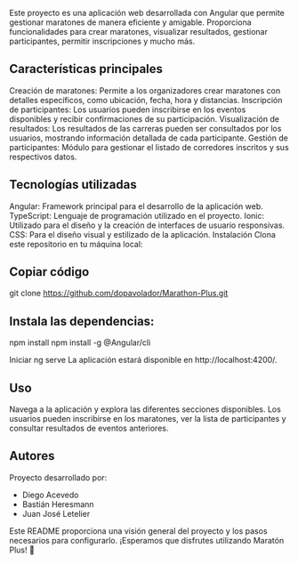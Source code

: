 Este proyecto es una aplicación web desarrollada con Angular que permite gestionar maratones de manera eficiente y amigable. Proporciona funcionalidades para crear maratones, visualizar resultados, gestionar participantes, permitir inscripciones y mucho más.

## Características principales
Creación de maratones: Permite a los organizadores crear maratones con detalles específicos, como ubicación, fecha, hora y distancias.
Inscripción de participantes: Los usuarios pueden inscribirse en los eventos disponibles y recibir confirmaciones de su participación.
Visualización de resultados: Los resultados de las carreras pueden ser consultados por los usuarios, mostrando información detallada de cada participante.
Gestión de participantes: Módulo para gestionar el listado de corredores inscritos y sus respectivos datos.

## Tecnologías utilizadas
Angular: Framework principal para el desarrollo de la aplicación web.
TypeScript: Lenguaje de programación utilizado en el proyecto.
Ionic: Utilizado para el diseño y la creación de interfaces de usuario responsivas.
CSS: Para el diseño visual y estilizado de la aplicación.
Instalación
Clona este repositorio en tu máquina local:

## Copiar código
git clone https://github.com/dopavolador/Marathon-Plus.git

## Instala las dependencias:
npm install
npm install -g @Angular/cli

Iniciar
ng serve
La aplicación estará disponible en http://localhost:4200/.

## Uso
Navega a la aplicación y explora las diferentes secciones disponibles.
Los usuarios pueden inscribirse en los maratones, ver la lista de participantes y consultar resultados de eventos anteriores.

## Autores
Proyecto desarrollado por:

- Diego Acevedo
- Bastián Heresmann
- Juan José Letelier

Este README proporciona una visión general del proyecto y los pasos necesarios para configurarlo. ¡Esperamos que disfrutes utilizando Maratón Plus! 🚀
